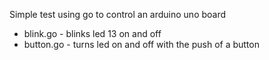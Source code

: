 Simple test using go to control an arduino uno board

- blink.go - blinks led 13 on and off
- button.go - turns led on and off with the push of a button
